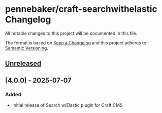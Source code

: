 # pennebaker/craft-searchwithelastic Changelog
All notable changes to this project will be documented in this file.

The format is based on [Keep a Changelog](http://keepachangelog.com/en/1.0.0/)
and this project adheres to [Semantic Versioning](http://semver.org/spec/v2.0.0.html).

## [Unreleased]

## [4.0.0] - 2025-07-07

### Added
- Initial release of Search w/Elastic plugin for Craft CMS

[Unreleased]: https://github.com/pennebaker/craft-searchwithelastic/compare/4.0.0...4.x
